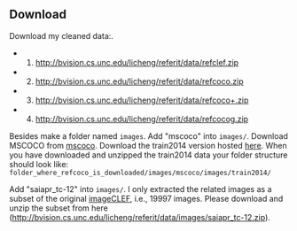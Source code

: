 ## Download
Download my cleaned data:.
- 1) http://bvision.cs.unc.edu/licheng/referit/data/refclef.zip
- 2) http://bvision.cs.unc.edu/licheng/referit/data/refcoco.zip
- 3) http://bvision.cs.unc.edu/licheng/referit/data/refcoco+.zip
- 4) http://bvision.cs.unc.edu/licheng/referit/data/refcocog.zip

Besides make a folder named ``images``.
Add "mscoco" into ``images/``.
Download MSCOCO from [mscoco](http://mscoco.org/dataset/#overview). Download the train2014 version hosted [here]().
When you have downloaded and unzipped the train2014 data your folder structure should look like:
``folder_where_refcoco_is_downloaded/images/mscoco/images/train2014/``

Add "saiapr_tc-12" into ``images/``. I only extracted the related images as a subset of the original [imageCLEF](http://imageclef.org/SIAPRdata), i.e., 19997 images. Please download and unzip the subset from here (http://bvision.cs.unc.edu/licheng/referit/data/images/saiapr_tc-12.zip).
